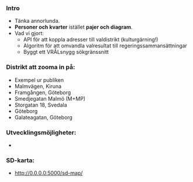 ### Intro

- Tänka annorlunda.
- **Personer och kvarter** istället **pajer och diagram**.
- Vad vi gjort:
  - API för att koppla adresser till valdistrikt (kulturgärning!)
  - Algoritm för att omvandla valresultat till regeringssammansättningar
  - Byggt ett VRÅLsnygg sökgränssnitt

### Distrikt att zooma in på:

- Exempel ur publiken
- Malmvägen, Kiruna
- Framgången, Göteborg 
- Smedjegatan Malmö (M+MP)
- Storgatan 18, Svedala
- Göteborg
- Galateagatan, Göteborg

### Utvecklingsmöjligheter:

-

### SD-karta:

- http://0.0.0.0:5000/sd-map/

